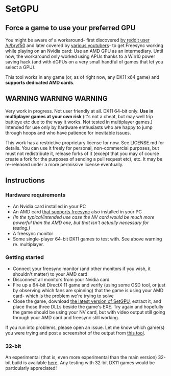 
# SetGPU

## Force a game to use your preferred GPU

You might be aware of a workaround- first discovered [by reddit user /u/bryf50](https://www.reddit.com/r/hardware/comments/998zkw/freesync_on_an_nvidia_gpu_through_an_amd_gpu/) and later covered by [various youtubers](https://www.youtube.com/watch?v=qUYRZHFCkMw)- to get Freesync working while playing on an Nvidia card: Use an AMD GPU as an intermediary. Until now, the workaround only worked using APUs thanks to a Win10 power saving hack (and with dGPUs on a very small handful of games that let you select a GPU).

This tool works in any game (or, as of right now, any DX11 x64 game) and **supports dedicated AMD cards**.

## WARNING WARNING WARNING

Very work in progress. Not user friendly at all. DX11 64-bit only. **Use in multiplayer games at your own risk** (it's not a cheat, but may well trip battleye etc due to the way it works. Not tested in multiplayer games.) Intended for use only by hardware enthusiasts who are happy to jump through hoops and who have patience for inevitable issues.

This work has a restrictive proprietary license for now. See LICENSE.md for details. You can use it freely for personal, non-commercial purposes, but must not redistribute it, release forks of it (except that you may of course create a fork for the purposes of sending a pull request etc), etc. It may be re-released under a more permissive license eventually.

## Instructions


### Hardware requirements
* An Nvidia card installed in your PC
* An AMD card [that supports freesync](https://www.amd.com/en/technologies/free-sync) also installed in your PC
* *(In the typical/intended use case the NV card would be much more powerful than the AMD one, but that isn't actually necessary for testing.)*
* A freesync monitor
* Some single-player 64-bit DX11 games to test with. See above warning re. multiplayer.

### Getting started

* Connect your freesync monitor (and other monitors if you wish, it shouldn't matter) to your AMD card
* Disconnect all monitors from your Nvidia card
* Fire up a 64-bit DirectX 11 game and verify (using some OSD tool, or just by observing which fans are spinning) that the game is using your AMD card- which is the problem we're trying to solve
* Close the game, download [the latest version of SetGPU](https://github.com/pinumbernumber/SetGPU/releases), extract it, and place those three DLLs beside the game's EXE. Try again and hopefully the game should be using your NV card, but with video output still going through your AMD card and freesync still working.

If you run into problems, please open an issue. Let me know which game(s) you were trying and post a screenshot of the output from [this tool](https://github.com/pinumbernumber/misctemp105/raw/master/listgpu.exe).

### 32-bit

An experimental (that is, even more experimental than the main version) 32-bit build is available [here](https://github.com/pinumbernumber/misctemp105/raw/master/setgpu_bundle_5.zip). Any testing with 32-bit DX11 games would be particularly appreciated!

